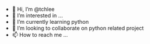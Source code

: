 - 👋 Hi, I’m @tchlee
- 👀 I’m interested in ...
- 🌱 I’m currently learning python
- 💞️ I’m looking to collaborate on python related project
- 📫 How to reach me ...

<!---
tchlee/tchlee is a ✨ special ✨ repository because its `README.md` (this file) appears on your GitHub profile.
You can click the Preview link to take a look at your changes.
--->
